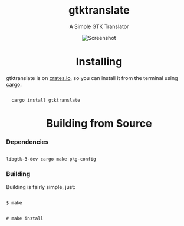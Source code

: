 <h1 align="center">gtktranslate</h1>
<p align="center">A Simple GTK Translator</p>
<p align="center"><img src="https://raw.githubusercontent.com/skylinecc/gtktranslate/master/docs/screenshot.png" alt="Screenshot"></p>
<h1 align="center">Installing</h1>
<p>gtktranslate is on <a href="https://crates.io">crates.io</a>, so you can install it from the terminal using <a href=https://github.com/rust-lang/cargo/>cargo</a>:</p>
<code>
  cargo install gtktranslate
</code>
<h1 align="center">Building from Source</h1>
<h3 align="left">Dependencies</h3>
<code>
libgtk-3-dev cargo make pkg-config
</code>
<h3 align="left">Building</h3>
<p>Building is fairly simple, just:</p>
<code>
$ make

\# make install
</code>
